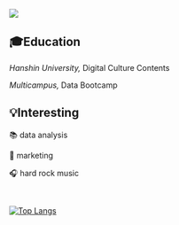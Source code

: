 <img src="https://capsule-render.vercel.app/api?text=Soyeon%20Kim&fontColor=random&type=transparent&color=random&animation=twinkling&fontSize=80"
/>

## 🎓**Education**
*Hanshin University,* Digital Culture Contents

*Multicampus,* Data Bootcamp

## 💡**Interesting**

📚 data analysis

💫 marketing

🎧 hard rock music


</br>

[![Top Langs](https://github-readme-stats.vercel.app/api/top-langs/?username=KimSoYeon0)](https://github.com/KimSoYeon0/github-readme-stats)
